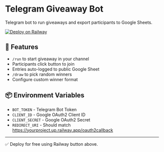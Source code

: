 # Telegram Giveaway Bot

Telegram bot to run giveaways and export participants to Google Sheets.

[![Deploy on Railway](https://railway.app/button.svg)](https://railway.app/new/template/-eRixv?referralCode=BOTLAUNCH&envs=BOT_TOKEN,CLIENT_ID,CLIENT_SECRET,REDIRECT_URI&optionalEnvs=)

## 🧾 Features

- `/run` to start giveaway in your channel
- Participants click button to join
- Entries auto-logged to public Google Sheet
- `/draw` to pick random winners
- Configure custom winner format

## 📦 Environment Variables

- `BOT_TOKEN` - Telegram Bot Token
- `CLIENT_ID` - Google OAuth2 Client ID
- `CLIENT_SECRET` - Google OAuth2 Secret
- `REDIRECT_URI` - Should match https://yourproject.up.railway.app/oauth2callback

---

✅ Deploy for free using Railway button above.
